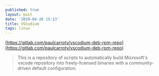 ```yaml
---
published: true
layout: post
date: '2019-04-26 15:13'
title: VSCodium
tags: linux 
---
```

[https://gitlab.com/paulcarroty/vscodium-deb-rpm-repo](https://gitlab.com/paulcarroty/vscodium-deb-rpm-repo)

> This is a repository of scripts to automatically build Microsoft's vscode repository into freely-licensed binaries with a community-driven default configuration.
